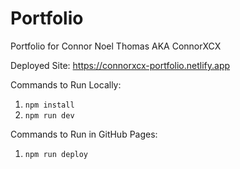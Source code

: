 # Portfolio

Portfolio for Connor Noel Thomas AKA ConnorXCX

Deployed Site: https://connorxcx-portfolio.netlify.app

Commands to Run Locally:

1. `npm install`
2. `npm run dev`

Commands to Run in GitHub Pages:

1. `npm run deploy`
